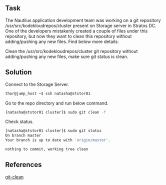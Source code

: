 ## Task

The Nautilus application development team was working on a git repository /usr/src/kodekloudrepos/cluster present on Storage server in Stratos DC. One of the developers mistakenly created a couple of files under this repository, but now they want to clean this repository without adding/pushing any new files. Find below more details:

Clean the /usr/src/kodekloudrepos/cluster git repository without adding/pushing any new files, make sure git status is clean.

## Solution

Connect to the Storage Server.

```sh
thor@jump_host ~$ ssh natasha@ststor01
```

Go to the repo directory and run below command.

```sh
[natasha@ststor01 cluster]$ sudo git clean -f
```

Check status.

```sh
[natasha@ststor01 cluster]$ sudo git status
On branch master
Your branch is up to date with 'origin/master'.

nothing to commit, working tree clean
```

## References

[git-clean](https://git-scm.com/docs/git-clean)
